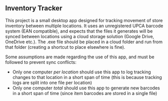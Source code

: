 ## Inventory Tracker

This project is a small desktop app designed for tracking movement of store inventory between multiple locations.
It uses an unregistered UPCA barcode system (EAN compatible), and expects that the files it generates will be synced between locations using
a cloud storage solution (Google Drive, OneDrive etc.). The .exe file should be placed in a cloud folder and run from
that folder (creating a shortcut to place elsewhere is fine).

Some assumptions are made regarding the use of this app, and must be followed to prevent sync conflicts:
- Only one computer *per location* should use this app to log tracking changes to that location in a short span of time
(this is because tracking logs are split into one file per location)
- Only one computer *total* should use this app to generate new barcodes in a short span of time (since item barcodes are stored in a single file)
